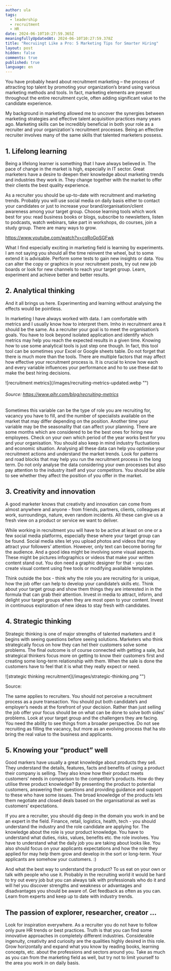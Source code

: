 ```yaml
---
author: ula
tags:
  - leadership
  - recruitment
  - HR
date: 2024-06-10T10:27:59.365Z
meaningfullyUpdatedAt: 2024-06-10T10:27:59.378Z
title: "Recruiingt Like a Pro: 5 Marketing Tips for Smarter Hiring"
layout: post
hidden: false
comments: true
published: true
language: en
---
```

You have probably heard about recruitment marketing – the process of attracting top talent by promoting your organization’s brand using various marketing methods and tools. In fact, marketing elements are present throughout the entire recruitment cycle, often adding significant value to the candidate experience.

My background in marketing allowed me to uncover the synergies between marketing strategies and effective talent acquisition practices many years ago. Marketing skills can be incredibly beneficial in both your role as a recruiter and your organization's recruitment processes. Being an effective recruiter involves many of the same skills that talented marketers possess.

## 1. Lifelong learning

Being a lifelong learner is something that I have always believed in. The pace of change in the market is high, especially in IT sector. Great marketers have a desire to deepen their knowledge about marketing trends and industries they work in. They change together with the market to offer their clients the best quality experience.   

As a recruiter you should be up-to-date with recruitment and marketing trends. Probably you will use social media on daily basis either to contact your candidates or just to increase your brand/organisation/client awareness among your target group. Choose learning tools which work best for you: read business books or blogs, subscribe to newsletters, listen to podcasts, watch webinars, take part in workshops, do courses, join a study group. There are many ways to grow.  

https://www.youtube.com/watch?v=cqRoGpSGFwk 

What I find especially exciting in marketing field is learning by experiments. I am not saying you should all the time reinvent the wheel, but to some extend it is advisable. Perform some tests to gain new insights or data. You can alter the copy or graphics in your recruitment posts, try out new job boards or look for new channels to reach your target group. Learn, experiment and achieve better and better results.

## 2. Analytical thinking

And it all brings us here. Experimenting and learning without analysing the effects would be pointless.

In marketing I have always worked with data. I am comfortable with metrics and I usually know how to interpret them. Imho in recruitment area it should be the same. As a recruiter your goal is to meet the organisation’s goals. You have to look beyond isolated application and identify which metrics may help you reach the expected results in a given time. Knowing how to use some analytical tools is just step one though. In fact, this tool tool can be sometimes your Excel or Google sheets table. Do not forget that there is much more than the tools. There are multiple factors that may affect how effective your recruitment process is. It is crucial to know how each and every variable influences your performance and ho to use these dat to make the best hiring decisions. 



<div className="image">![recruitment metrics](/images/recruiting-metrics-updated.webp "")</div>

###### Source: https://www.aihr.com/blog/recruiting-metrics

Sometimes this variable can be the type of role you are recruiting for, vacancy you have to fill, and the number of specialists available on the market that may differ depending on the position. Another time your variable may be the seasonality that can affect your planning. There are some months which are considered to be the best ones for hiring new employees. Check on your own which period of the year works best for you and your organisation. You should also keep in mind industry fluctuations and economic situation. Analysing all these data can help you optimise your recruitment actions and understand the market trends. 
Look for patterns and road blocks that may help you run the recruitment process in the long term. Do not only analyse the data considering your own processes but also pay attention to the industry itself and your competitors. You should be able to see whether they affect the position of you offer in the market. 

## 3. Creativity and innovation

A good marketer knows that creativity and innovation can come from almost anywhere and anyone - from friends, partners, clients, colleagues at work, surroundings, nature, even random incidents. All these can give us a fresh view on a product or service we want to deliver. 

While working in recruitment you will have to be active at least on one or a few social media platforms, especially these where your target group can be found. Social media sites let you upload photos and videos that may attract your followers’ attention. However, only text can become boring for the audience. And a good idea might be involving some visual aspects. These might be pictures infographics or videos that make your written content stand out. You don need a graphic designer for that - you can create visual content using free tools or modifying available templates. 

Think outside the box - think why the role you are recruiting for is unique, how the job offer can help to develop your candidate’s skills etc. Think about your target group and show them things they are interested in in the formula that can grab their attention. Invest in media to attract, inform, and delight your target groups when they are most open to your content. Invest in continuous exploration of new ideas to stay fresh with candidates. 

## 4. Strategic thinking

Strategic thinking is one of major strengths of talented marketers and it begins with seeing questions before seeing solutions. Marketers who think strategically focus on how they can hel their customers solve some problems. The final outcome is of course connected with getting a sale, but strategical thinkers focus more on getting to know their customers first and creating some long-term relationship with them. When the sale is done the customers have to feel that it is what they really expect or need. 

<div className="image">![strategic thinking recruitment](/images/strategic-thinking.png "")</div>

Source: 

The same applies to recruiters. You should not perceive a recruitment process as a pure transaction. You should put both candidate’s and employer’s needs at the forefront of your decision. Rather than just selling the job offer your focus should be on what can be done to solve both sides’ problems. Look at your target group and the challengers they are facing. You need the ability to see things from a broader perspective. Do not see recruiting as filling the vacancy, but more as an evolving process that ha sto bring the real value to the business and applicants. 

## 5. Knowing your “product” well

Good markers have usually a great knowledge about products they sell. They understand the details, features, facts and benefits of using a product their company is selling. They also know how their product meets customers’ needs in comparison to the competitor’s products. How do they utilise three product knowledge? By presenting the product to potential customers, answering their questions and  providing guidance and support to these who have some issues. The broad knowledge of the products lets them negotiate and closed deals based on the organisational as well as customers’ expectations.

If you are a recruiter, you should dig deep in the domain you work in and be an expert in the field.  Finance, retail, logistics, health, tech - you should understand the industry and the role candidate are applying for. The knowledge about the role is your product knowledge. You have to understand what duties, risks, values, benefits etc. the role involves. You have to understand what the daily job you are taking about looks like. You also should focus on your applicants expectations and how the role they applied for may help them grow and develop in the sort or long-term. Your applicants are somehow your customers. :) 

And what the best way to understand the product? To us eat on your own or talk with people who use it. Probably in the recruiting world it would be hard to try out every job but you can always talk with professionals who do it and will hel you discover strengths and weakness or advantages and disadvantages you should be aware of. Get feedback as often as you can. Learn from experts and  keep up to date with industry trends.

## The passion of explorer, researcher, creator …

Look for inspiration everywhere. As a recruiter you do not have to follow only pure HR trends or best practices. Truth is that you can find some innovative approaches in completely different industries. Considerable ingenuity, creativity and curiosity are the qualities highly desired in this role. Grow horizontally and expand what you know by reading books, learning concepts, etc. about the professions and sectors around you. Take as much as you can from the marketing field as well, but try not to limit yourself to the area you work in on daily basis.